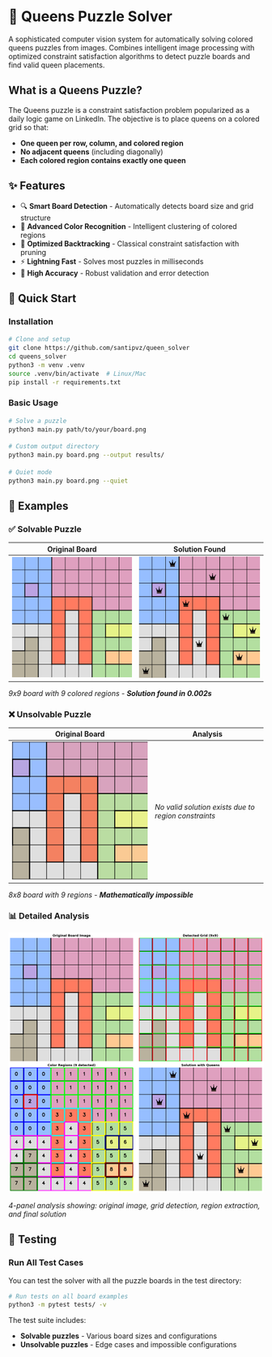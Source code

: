 # 👑 Queens Puzzle Solver

A sophisticated computer vision system for automatically solving colored queens puzzles from images. Combines intelligent image processing with optimized constraint satisfaction algorithms to detect puzzle boards and find valid queen placements.


## What is a Queens Puzzle?

The Queens puzzle is a constraint satisfaction problem popularized as a daily logic game on LinkedIn. The objective is to place queens on a colored grid so that:

- **One queen per row, column, and colored region**
- **No adjacent queens** (including diagonally)
- **Each colored region contains exactly one queen**

## ✨ Features

- 🔍 **Smart Board Detection** - Automatically detects board size and grid structure
- 🎨 **Advanced Color Recognition** - Intelligent clustering of colored regions
- 🧠 **Optimized Backtracking** - Classical constraint satisfaction with pruning
- ⚡ **Lightning Fast** - Solves most puzzles in milliseconds
- 🎯 **High Accuracy** - Robust validation and error detection

## 🚀 Quick Start

### Installation

```bash
# Clone and setup
git clone https://github.com/santipvz/queen_solver
cd queens_solver
python3 -m venv .venv
source .venv/bin/activate  # Linux/Mac
pip install -r requirements.txt
```

### Basic Usage

```bash
# Solve a puzzle
python3 main.py path/to/your/board.png

# Custom output directory
python3 main.py board.png --output results/

# Quiet mode
python3 main.py board.png --quiet
```

## 📸 Examples

### ✅ Solvable Puzzle

| Original Board | Solution Found |
|---|---|
| ![Original](assets/examples/solvable_board.png) | ![Solution](assets/examples/board1_solution.png) |

*9x9 board with 9 colored regions - **Solution found in 0.002s***

### ❌ Unsolvable Puzzle

| Original Board | Analysis |
|---|---|
| ![Unsolvable](assets/examples/unsolvable_board.png) | *No valid solution exists due to region constraints* |

*8x8 board with 9 regions - **Mathematically impossible***

### 📊 Detailed Analysis

![Analysis](assets/examples/board1_solution_analysis.png)

*4-panel analysis showing: original image, grid detection, region extraction, and final solution*

## 🧪 Testing

### Run All Test Cases

You can test the solver with all the puzzle boards in the test directory:

```bash
# Run tests on all board examples
python3 -m pytest tests/ -v
```

The test suite includes:
- **Solvable puzzles** - Various board sizes and configurations
- **Unsolvable puzzles** - Edge cases and impossible configurations




